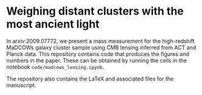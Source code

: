 # Weighing distant clusters with the most ancient light

In arxiv:2009.07772, we present a mass measurement for the high-redshift MaDCOWs galaxy cluster sample using CMB lensing inferred from ACT and Planck data. This repository contains code that produces the figures and numbers in the paper. These can be obtained by running the cells in the notebook `code/madcows_lensing.ipynb`.

The repository also contains the LaTeX and associated files for the manuscript.
